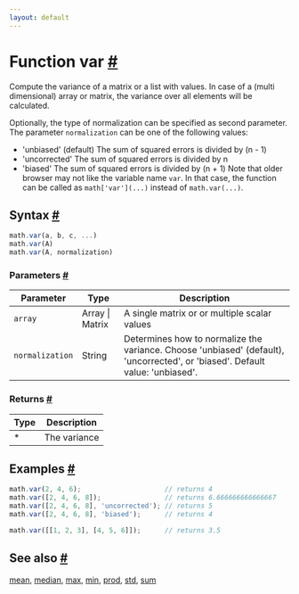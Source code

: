 ```yaml
---
layout: default
---
```


<h1 id="function-var">Function var <a href="#function-var" title="Permalink">#</a></h1>

Compute the variance of a matrix or a  list with values.
In case of a (multi dimensional) array or matrix, the variance over all
elements will be calculated.

Optionally, the type of normalization can be specified as second
parameter. The parameter `normalization` can be one of the following values:

- 'unbiased' (default) The sum of squared errors is divided by (n - 1)
- 'uncorrected'        The sum of squared errors is divided by n
- 'biased'             The sum of squared errors is divided by (n + 1)
Note that older browser may not like the variable name `var`. In that
case, the function can be called as `math['var'](...)` instead of
`math.var(...)`.


<h2 id="syntax">Syntax <a href="#syntax" title="Permalink">#</a></h2>

```js
math.var(a, b, c, ...)
math.var(A)
math.var(A, normalization)
```

<h3 id="parameters">Parameters <a href="#parameters" title="Permalink">#</a></h3>

Parameter | Type | Description
--------- | ---- | -----------
`array` | Array &#124; Matrix |  A single matrix or or multiple scalar values
`normalization` | String |  Determines how to normalize the variance. Choose 'unbiased' (default), 'uncorrected', or 'biased'. Default value: 'unbiased'.

<h3 id="returns">Returns <a href="#returns" title="Permalink">#</a></h3>

Type | Description
---- | -----------
* | The variance


<h2 id="examples">Examples <a href="#examples" title="Permalink">#</a></h2>

```js
math.var(2, 4, 6);                     // returns 4
math.var([2, 4, 6, 8]);                // returns 6.666666666666667
math.var([2, 4, 6, 8], 'uncorrected'); // returns 5
math.var([2, 4, 6, 8], 'biased');      // returns 4

math.var([[1, 2, 3], [4, 5, 6]]);      // returns 3.5
```


<h2 id="see-also">See also <a href="#see-also" title="Permalink">#</a></h2>

[mean](mean.html),
[median](median.html),
[max](max.html),
[min](min.html),
[prod](prod.html),
[std](std.html),
[sum](sum.html)


<!-- Note: This file is automatically generated from source code comments. Changes made in this file will be overridden. -->
